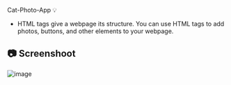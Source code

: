 Cat-Photo-App 💡

- HTML tags give a webpage its structure. You can use HTML tags to add photos, buttons, and other elements to your webpage.

## 📷  Screenshoot

![image](https://github.com/Hager-elhwarii/Responsive-Web-Design-FreeCodeCamp/assets/80959882/e8559a66-d504-4d44-b2c5-5745f26e238c)

